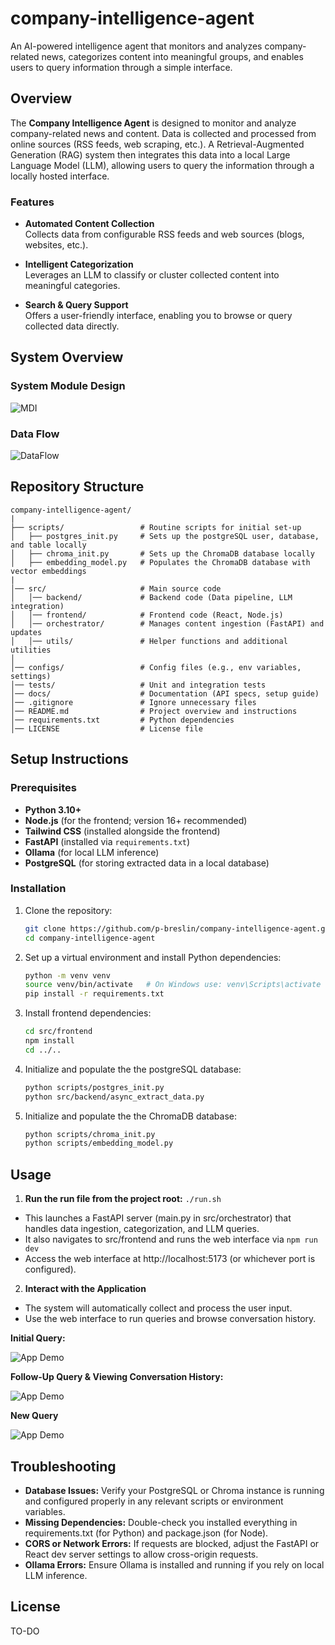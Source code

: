 # company-intelligence-agent

An AI-powered intelligence agent that monitors and analyzes company-related news, categorizes content into meaningful groups, and enables users to query information through a simple interface.

## Overview

The **Company Intelligence Agent** is designed to monitor and analyze company-related news and content. Data is collected and processed from online sources (RSS feeds, web scraping, etc.). A Retrieval-Augmented Generation (RAG) system then integrates this data into a local Large Language Model (LLM), allowing users to query the information through a locally hosted interface.

### Features

- **Automated Content Collection**  
  Collects data from configurable RSS feeds and web sources (blogs, websites, etc.).

- **Intelligent Categorization**  
  Leverages an LLM to classify or cluster collected content into meaningful categories.

- **Search & Query Support**  
  Offers a user-friendly interface, enabling you to browse or query collected data directly.

## System Overview

### System Module Design

![MDI](docs/diagrams/MDI.png)

### Data Flow

![DataFlow](docs/diagrams/DataFlow.png)

## Repository Structure

```
company-intelligence-agent/
|
├── scripts/                 # Routine scripts for initial set-up
│   ├── postgres_init.py     # Sets up the postgreSQL user, database, and table locally
│   ├── chroma_init.py       # Sets up the ChromaDB database locally
│   ├── embedding_model.py   # Populates the ChromaDB database with vector embeddings
|
│── src/                     # Main source code
│   │── backend/             # Backend code (Data pipeline, LLM integration)
│   │── frontend/            # Frontend code (React, Node.js)
│   │── orchestrator/        # Manages content ingestion (FastAPI) and updates
│   │── utils/               # Helper functions and additional utilities
│
│── configs/                 # Config files (e.g., env variables, settings)
│── tests/                   # Unit and integration tests
│── docs/                    # Documentation (API specs, setup guide)
│── .gitignore               # Ignore unnecessary files
│── README.md                # Project overview and instructions
│── requirements.txt         # Python dependencies
│── LICENSE                  # License file
```

## Setup Instructions

### Prerequisites

- **Python 3.10+**
- **Node.js** (for the frontend; version 16+ recommended)
- **Tailwind CSS** (installed alongside the frontend)
- **FastAPI** (installed via `requirements.txt`)
- **Ollama** (for local LLM inference)
- **PostgreSQL** (for storing extracted data in a local database)

### Installation

1. Clone the repository:
   ```bash
   git clone https://github.com/p-breslin/company-intelligence-agent.git
   cd company-intelligence-agent
   ```
2. Set up a virtual environment and install Python dependencies:
   ```bash
   python -m venv venv
   source venv/bin/activate   # On Windows use: venv\Scripts\activate
   pip install -r requirements.txt
   ```
3. Install frontend dependencies:
   ```bash
   cd src/frontend
   npm install
   cd ../..
   ```
4. Initialize and populate the the postgreSQL database:
   ```bash
   python scripts/postgres_init.py
   python src/backend/async_extract_data.py
   ```
5. Initialize and populate the the ChromaDB database:
   ```bash
   python scripts/chroma_init.py
   python scripts/embedding_model.py
   ```

## Usage

1. **Run the run file from the project root:** `./run.sh`

- This launches a FastAPI server (main.py in src/orchestrator) that handles data ingestion, categorization, and LLM queries.
- It also navigates to src/frontend and runs the web interface via `npm run dev`
- Access the web interface at http://localhost:5173 (or whichever port is configured).

2. **Interact with the Application**

- The system will automatically collect and process the user input.
- Use the web interface to run queries and browse conversation history.

**Initial Query:**

![App Demo](docs/demo/gif1.gif)

**Follow-Up Query & Viewing Conversation History:**

![App Demo](docs/demo/gif2.gif)

**New Query**

![App Demo](docs/demo/gif3.gif)

## Troubleshooting

- **Database Issues:** Verify your PostgreSQL or Chroma instance is running and configured properly in any relevant scripts or environment variables.
- **Missing Dependencies:** Double-check you installed everything in requirements.txt (for Python) and package.json (for Node).
- **CORS or Network Errors:** If requests are blocked, adjust the FastAPI or React dev server settings to allow cross-origin requests.
- **Ollama Errors:** Ensure Ollama is installed and running if you rely on local LLM inference.

## License

TO-DO

